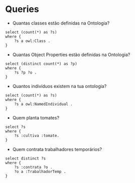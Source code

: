 # Queries

+ Quantas classes estão definidas na Ontologia?
```
select (count(*) as ?s)
where {
    ?s a owl:Class .
}
```

+ Quantas Object Properties estão definidas na Ontologia?
```
select (distinct count(*) as ?p)
where {
    ?s ?p ?o .
}
```

+ Quantos indivíduos existem na tua ontologia?
```
select (count(*) as ?s)
where {
    ?s a owl:NamedIndividual .
}
```

+ Quem planta tomates?
```
select ?s
where {
    ?s :cultiva :tomate.
}
```

+ Quem contrata trabalhadores temporários?
```
select distinct ?s
where {
    ?s :contrata ?o .
    ?o a :TrabalhadorTemp .
}
```